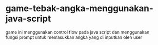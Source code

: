 # game-tebak-angka-menggunakan-java-script
game ini menggunakan control flow pada java script dan menggunakan fungsi prompt untuk memasukkan angka yang di inputkan oleh user 
